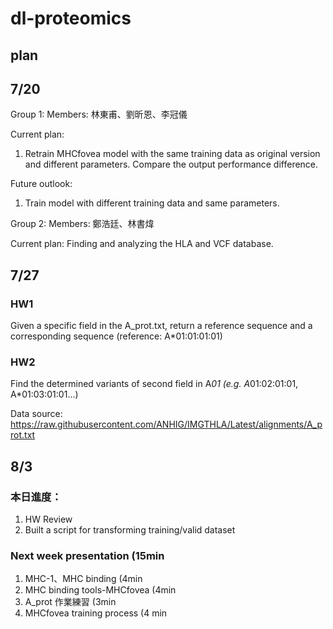 # dl-proteomics
## plan
## 7/20
Group 1:
Members: 林東甫、劉昕恩、李冠儀

Current plan:
1. Retrain MHCfovea model with the same training data as original version and different parameters. Compare the output performance     difference.

Future outlook:
1. Train model with different training data and same parameters.

Group 2:
Members: 鄭浩廷、林書煒

Current plan:
Finding and analyzing the HLA and VCF database.

## 7/27

### HW1
Given a specific field in the A_prot.txt, return a reference sequence and a corresponding sequence (reference: A*01:01:01:01)
### HW2
Find the determined variants of second field in A*01 (e.g. A*01:02:01:01, A*01:03:01:01...)

Data source: https://raw.githubusercontent.com/ANHIG/IMGTHLA/Latest/alignments/A_prot.txt

## 8/3
### 本日進度：
1. HW Review
2. Built a script for transforming training/valid dataset

### Next week presentation (15min
 1. MHC-1、MHC binding (4min
 2. MHC binding tools-MHCfovea (4min
 3. A_prot 作業練習 (3min
 4. MHCfovea training process (4 min
